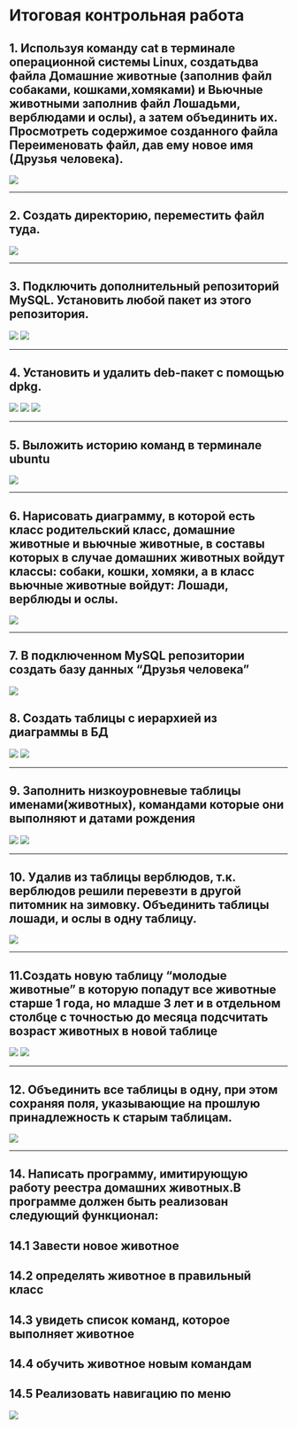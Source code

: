 # **Итоговая контрольная работа**

## 1. Используя команду cat в терминале операционной системы Linux, создатьдва файла Домашние животные (заполнив файл собаками, кошками,хомяками) и Вьючные животными заполнив файл Лошадьми, верблюдами и ослы), а затем объединить их. Просмотреть содержимое созданного файла Переименовать файл, дав ему новое имя (Друзья человека).
![](Scrinshots/Снимок%20экрана%202023-08-02%20в%2018.28.22.png)
___

## 2. Создать директорию, переместить файл туда.
![](Scrinshots/Снимок%20экрана%202023-08-02%20в%2018.29.03.png)

___

## 3. Подключить дополнительный репозиторий MySQL. Установить любой пакет из этого репозитория.

![](Scrinshots/Снимок%20экрана%202023-08-02%20в%2018.32.55.png)
![](Scrinshots/Снимок%20экрана%202023-08-02%20в%2018.33.41.png)

___
## 4. Установить и удалить deb-пакет с помощью dpkg.
![](Scrinshots/Снимок%20экрана%202023-08-02%20в%2019.04.34.png)
![](Scrinshots/Снимок%20экрана%202023-08-02%20в%2019.05.28.png)
![](Scrinshots/Снимок%20экрана%202023-08-02%20в%2019.05.53.png)

---

## 5. Выложить историю команд в терминале ubuntu
![](Scrinshots/Снимок%20экрана%202023-08-02%20в%2019.07.15.png)
___
## 6. Нарисовать диаграмму, в которой есть класс родительский класс, домашние животные и вьючные животные, в составы которых в случае домашних животных войдут классы: собаки, кошки, хомяки, а в класс вьючные животные войдут: Лошади, верблюды и ослы.
![](diagrama.png)
___
## 7. В подключенном MySQL репозитории создать базу данных “Друзья человека”
![](Scrinshots/Снимок%20экрана%202023-08-04%20в%206.07.50%20PM.png)

## 8. Создать таблицы с иерархией из диаграммы в БД
![](Scrinshots/Снимок%20экрана%202023-08-04%20в%206.07.50%20PM.png)
![](Scrinshots/Снимок%20экрана%202023-08-04%20в%208.31.33%20PM.png)
___
## 9. Заполнить низкоуровневые таблицы именами(животных), командами которые они выполняют и датами рождения
![](Scrinshots/Снимок%20экрана%202023-08-05%20в%204.25.14%20PM.png)
![](Scrinshots/Снимок%20экрана%202023-08-05%20в%204.25.37%20PM.png)
___
## 10. Удалив из таблицы верблюдов, т.к. верблюдов решили перевезти в другой питомник на зимовку. Объединить таблицы лошади, и ослы в одну таблицу.
![](Scrinshots/Снимок%20экрана%202023-08-05%20в%205.12.21%20PM.png)
___
## 11.Создать новую таблицу “молодые животные” в которую попадут все животные старше 1 года, но младше 3 лет и в отдельном столбце с точностью до месяца подсчитать возраст животных в новой таблице
![](Scrinshots/Снимок%20экрана%202023-08-06%20в%201.52.35%20PM.png)
![](Scrinshots/Снимок%20экрана%202023-08-06%20в%201.49.46%20PM.png)
___
## 12. Объединить все таблицы в одну, при этом сохраняя поля, указывающие на прошлую принадлежность к старым таблицам.
![](Scrinshots/Снимок%20экрана%202023-08-06%20в%204.49.09%20PM.png)
___
## 14. Написать программу, имитирующую работу реестра домашних животных.В программе должен быть реализован следующий функционал:
## 14.1 Завести новое животное
## 14.2 определять животное в правильный класс
## 14.3 увидеть список команд, которое выполняет животное
## 14.4 обучить животное новым командам
## 14.5 Реализовать навигацию по меню
![](Scrinshots/Снимок%20экрана%202023-08-07%20в%207.40.13%20AM.png)